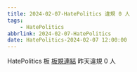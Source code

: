 ```yaml
---
title: 2024-02-07-HatePolitics 違規 0 人
tags:
    - HatePolitics
abbrlink: 2024-02-07-HatePolitics
date: HatePolitics-2024-02-07 12:00:00
---
```

HatePolitics 板 [板規連結](https://www.ptt.cc/bbs/HatePolitics/M.1617115262.A.D60.html)
昨天違規 0 人
